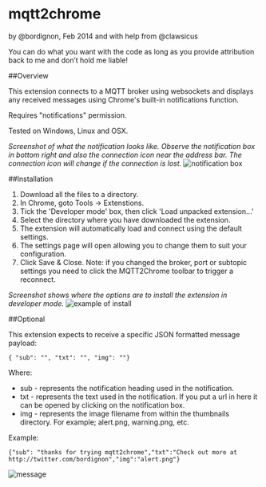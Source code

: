 mqtt2chrome
===========

by @bordignon, Feb 2014 and with help from @clawsicus

You can do what you want with the code as long as you provide attribution back to me and don’t hold me liable!

##Overview

This extension connects to a MQTT broker using websockets and displays any received messages using Chrome's built-in notifications function.

Requires "notifications" permission.

Tested on Windows, Linux and OSX.

*Screenshot of what the notification looks like. Observe the notification box in bottom right and also the connection icon near the address bar. The connection icon will change if the connection is lost.*
![notification box](https://raw.github.com/matbor/mqtt2chrome/master/screenshots/message%20recieved.png)


##Installation

1. Download all the files to a directory.
2. In Chrome, goto Tools -> Extenstions.
3. Tick the 'Developer mode' box, then click 'Load unpacked extension...'
4. Select the directory where you have downloaded the extension.
5. The extension will automatically load and connect using the default settings.
6. The settings page will open allowing you to change them to suit your configuration.
7. Click Save & Close. Note: if you changed the broker, port or subtopic settings you need to click the MQTT2Chrome toolbar to trigger a reconnect.

*Screenshot shows where the options are to install the extension in developer mode.*
![example of install](https://raw.github.com/matbor/mqtt2chrome/master/screenshots/howto%20load.png)


##Optional

This extension expects to receive a specific JSON formatted message payload:

    { "sub": "", "txt": "", "img": ""}

Where:

  * sub - represents the notification heading used in the notification.
  * txt - represents the text used in the notification. If you put a url in here it can be opened by clicking on the notification box.
  * img - represents the image filename from within the thumbnails directory. For example; alert.png, warning.png, etc.

Example:

    {"sub": "thanks for trying mqtt2chrome","txt":"Check out more at http://twitter.com/bordignon","img":"alert.png"}

![message](https://raw.github.com/matbor/mqtt2chrome/master/screenshots/message.png)

